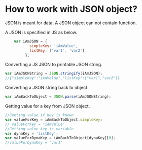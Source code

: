 # How to work with JSON object?

JSON is meant for data. A JSON object can not contain function.  

A JSON is specified in JS as below.
```js
	var iAmJSON = {
		   simpleKey: 'iAmValue', 
		   listKey: ['var1', 'var2']
		 };
```

Converting a JS JSON to printable JSON string.
```js
var iAmJSONString = JSON.stringify(iAmJSON);
//{"simpleKey":"iAmValue","listKey":["var1","var2"]}

```

Converting a JSON string back to object
```js
var iAmBackToObject = JSON.parse(iAmJSONString);
```

Getting value for a key from JSON object.
```js
//Geeting value if key is known
var valueForKey = iAmBackToObject.simpleKey;
// valueForKey = 'iAmValue'
//Getting value key is variable
var dynaKey = 'listKey';
var valueForDynaKey = iAmBackToObject[dynaKey][0];
//valueForDynaKey = 'var1'
```
